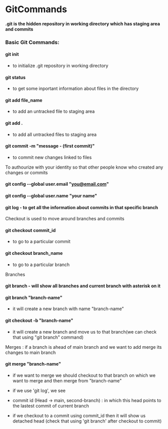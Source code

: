 # GitCommands

#### .git is the hidden repository in working directory which has staging area and commits

### Basic Git Commands:

#### git init 
- to initialize .git repository in working directory

#### git status 
- to get some inportant information about files in the directory

#### git add file_name 
- to add an untracked file to staging area

#### git add . 
- to add all untracked files to staging area

#### git commit -m "message - (first commit)" 
- to commit new changes linked to files

To authourize with your identity so that other people know who created any changes or commits
#### git config --global user.email "you@email.com"
#### git config --global user.name "your name"

#### git log - to get all the information about commits in that specific branch


Checkout is used to move around branches and commits
#### git checkout commit_id 
- to go to a particular commit

#### git checkout branch_name 
- to go to a particular branch

Branches
#### git branch - will show all branches and current branch with asterisk on it

#### git branch "branch-name" 
- it will create a new branch with name "branch-name"

#### git checkout -b "branch-name" 
- it will create a new branch and move us to that branch(we can check that using "git branch" command)

Merges : if a branch is ahead of main branch and we want to add merge its changes to main branch
#### git merge "branch-name" 
- if we want to merge we should checkout to that branch on which we want to merge and then merge from "branch-name"


- if we use 'git log', we see
- commit id (Head -> main, second-branch) : in which this head points to the lastest commit of current branch
- if we checkout to a commit using commit_id then it will show us detached head (check that using 'git branch' after checkout to commit)
